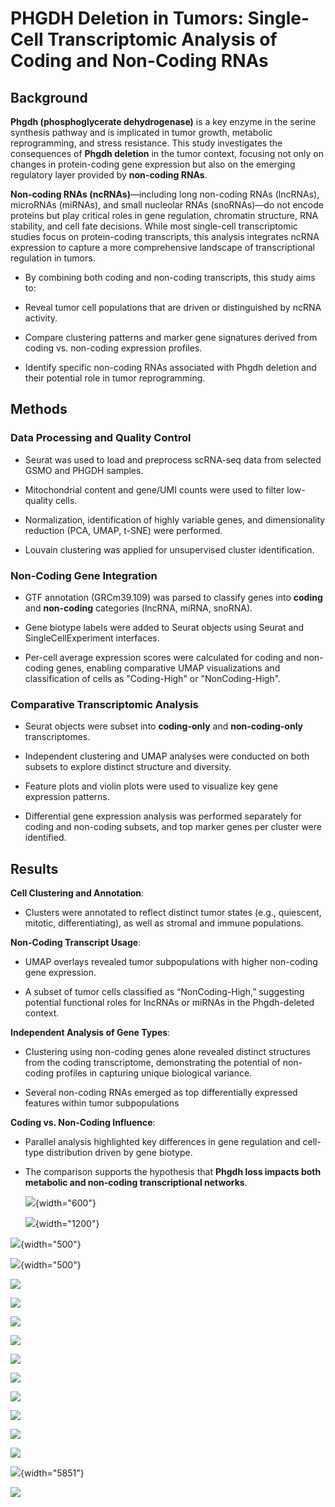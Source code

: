 # PHGDH Deletion in Tumors: Single-Cell Transcriptomic Analysis of Coding and Non-Coding RNAs

## Background

**Phgdh (phosphoglycerate dehydrogenase)** is a key enzyme in the serine synthesis pathway and is implicated in tumor growth, metabolic reprogramming, and stress resistance. This study investigates the consequences of **Phgdh deletion** in the tumor context, focusing not only on changes in protein-coding gene expression but also on the emerging regulatory layer provided by **non-coding RNAs**.

**Non-coding RNAs (ncRNAs)**—including long non-coding RNAs (lncRNAs), microRNAs (miRNAs), and small nucleolar RNAs (snoRNAs)—do not encode proteins but play critical roles in gene regulation, chromatin structure, RNA stability, and cell fate decisions. While most single-cell transcriptomic studies focus on protein-coding transcripts, this analysis integrates ncRNA expression to capture a more comprehensive landscape of transcriptional regulation in tumors.

-   By combining both coding and non-coding transcripts, this study aims to:

-   Reveal tumor cell populations that are driven or distinguished by ncRNA activity.

-   Compare clustering patterns and marker gene signatures derived from coding vs. non-coding expression profiles.

-   Identify specific non-coding RNAs associated with Phgdh deletion and their potential role in tumor reprogramming.

## Methods

### Data Processing and Quality Control

-   Seurat was used to load and preprocess scRNA-seq data from selected GSMO and PHGDH samples.

-   Mitochondrial content and gene/UMI counts were used to filter low-quality cells.

-   Normalization, identification of highly variable genes, and dimensionality reduction (PCA, UMAP, t-SNE) were performed.

-   Louvain clustering was applied for unsupervised cluster identification.

### Non-Coding Gene Integration

-   GTF annotation (GRCm39.109) was parsed to classify genes into **coding** and **non-coding** categories (lncRNA, miRNA, snoRNA).

-   Gene biotype labels were added to Seurat objects using Seurat and SingleCellExperiment interfaces.

-   Per-cell average expression scores were calculated for coding and non-coding genes, enabling comparative UMAP visualizations and classification of cells as "Coding-High" or "NonCoding-High".

### Comparative Transcriptomic Analysis

-   Seurat objects were subset into **coding-only** and **non-coding-only** transcriptomes.

-   Independent clustering and UMAP analyses were conducted on both subsets to explore distinct structure and diversity.

-   Feature plots and violin plots were used to visualize key gene expression patterns.

-   Differential gene expression analysis was performed separately for coding and non-coding subsets, and top marker genes per cluster were identified.

## Results

**Cell Clustering and Annotation**:

-   Clusters were annotated to reflect distinct tumor states (e.g., quiescent, mitotic, differentiating), as well as stromal and immune populations.

**Non-Coding Transcript Usage**:

-   UMAP overlays revealed tumor subpopulations with higher non-coding gene expression.

-   A subset of tumor cells classified as “NonCoding-High,” suggesting potential functional roles for lncRNAs or miRNAs in the Phgdh-deleted context.

**Independent Analysis of Gene Types**:

-   Clustering using non-coding genes alone revealed distinct structures from the coding transcriptome, demonstrating the potential of non-coding profiles in capturing unique biological variance.

-   Several non-coding RNAs emerged as top differentially expressed features within tumor subpopulations

**Coding vs. Non-Coding Influence**:

-   Parallel analysis highlighted key differences in gene regulation and cell-type distribution driven by gene biotype.

-   The comparison supports the hypothesis that **Phgdh loss impacts both metabolic and non-coding transcriptional networks**.

    ![](https://github.com/chingyaousf/PHGDH-Deletion-in-Tumors-Single-Cell-Transcriptomic-Analysis-of-Coding-and-Non-Coding-RNAs/blob/main/plots/phgdh/PC_elbow_plot.png?raw=true){width="600"}

    ![](https://github.com/chingyaousf/PHGDH-Deletion-in-Tumors-Single-Cell-Transcriptomic-Analysis-of-Coding-and-Non-Coding-RNAs/blob/main/plots/phgdh/scatter_rnd_QC.png?raw=true){width="1200"}

![](https://github.com/chingyaousf/PHGDH-Deletion-in-Tumors-Single-Cell-Transcriptomic-Analysis-of-Coding-and-Non-Coding-RNAs/blob/main/plots/phgdh/tsne_louvain_res_p3.png?raw=true){width="500"}

![](https://github.com/chingyaousf/PHGDH-Deletion-in-Tumors-Single-Cell-Transcriptomic-Analysis-of-Coding-and-Non-Coding-RNAs/blob/main/plots/phgdh/umap_louvain_res_p3.png?raw=true){width="500"}

![](https://github.com/chingyaousf/PHGDH-Deletion-in-Tumors-Single-Cell-Transcriptomic-Analysis-of-Coding-and-Non-Coding-RNAs/blob/main/plots/phgdh/seurat_obj_mouse_with_gene_type_03_violin_exp2.png?raw=true)

![](https://github.com/chingyaousf/PHGDH-Deletion-in-Tumors-Single-Cell-Transcriptomic-Analysis-of-Coding-and-Non-Coding-RNAs/blob/main/plots/phgdh/seurat_obj_mouse_with_gene_type_03_feature_exp.png?raw=true)

![](https://github.com/chingyaousf/PHGDH-Deletion-in-Tumors-Single-Cell-Transcriptomic-Analysis-of-Coding-and-Non-Coding-RNAs/blob/main/plots/phgdh/umap_coding_vs_noncoding_subset.png?raw=true)

![](https://github.com/chingyaousf/PHGDH-Deletion-in-Tumors-Single-Cell-Transcriptomic-Analysis-of-Coding-and-Non-Coding-RNAs/blob/main/plots/phgdh/umap_coding_vs_noncoding_overlay.png?raw=true)

![](https://github.com/chingyaousf/PHGDH-Deletion-in-Tumors-Single-Cell-Transcriptomic-Analysis-of-Coding-and-Non-Coding-RNAs/blob/main/plots/phgdh/feature_plot_coding_vs_noncoding_02.png?raw=true)

![](https://github.com/chingyaousf/PHGDH-Deletion-in-Tumors-Single-Cell-Transcriptomic-Analysis-of-Coding-and-Non-Coding-RNAs/blob/main/plots/phgdh/var_features.png?raw=true)

![](https://github.com/chingyaousf/PHGDH-Deletion-in-Tumors-Single-Cell-Transcriptomic-Analysis-of-Coding-and-Non-Coding-RNAs/blob/main/plots/phgdh/var_features_noncoding.png?raw=true)

![](https://github.com/chingyaousf/PHGDH-Deletion-in-Tumors-Single-Cell-Transcriptomic-Analysis-of-Coding-and-Non-Coding-RNAs/blob/main/plots/phgdh/seurat_obj_mouse_with_gene_type_03_dotplot_top5.png?raw=true)

![](https://github.com/chingyaousf/PHGDH-Deletion-in-Tumors-Single-Cell-Transcriptomic-Analysis-of-Coding-and-Non-Coding-RNAs/blob/main/plots/phgdh/dotplot_top5_coding.png?raw=true)

![](https://github.com/chingyaousf/PHGDH-Deletion-in-Tumors-Single-Cell-Transcriptomic-Analysis-of-Coding-and-Non-Coding-RNAs/blob/main/plots/phgdh/dotplot_top5_noncoding.png?raw=true)

![](https://github.com/chingyaousf/PHGDH-Deletion-in-Tumors-Single-Cell-Transcriptomic-Analysis-of-Coding-and-Non-Coding-RNAs/blob/main/plots/phgdh_02/umap_coding_vs_noncoding_subset.png?raw=true){width="5851"}

![](https://github.com/chingyaousf/PHGDH-Deletion-in-Tumors-Single-Cell-Transcriptomic-Analysis-of-Coding-and-Non-Coding-RNAs/blob/main/plots/phgdh_02/cluster_correspondence_heatmap.png?raw=true)
